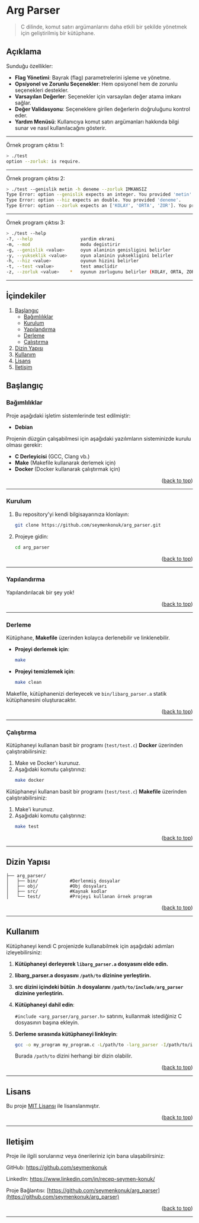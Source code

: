 # Arg Parser
> C dilinde, komut satırı argümanlarını daha etkili bir şekilde yönetmek için geliştirilmiş bir kütüphane.

## Açıklama
Sunduğu özellikler:
- **Flag Yönetimi**: Bayrak (flag) parametrelerini işleme ve yönetme.
- **Opsiyonel ve Zorunlu Seçenekler**: Hem opsiyonel hem de zorunlu seçenekleri destekler.
- **Varsayılan Değerler**: Seçenekler için varsayılan değer atama imkanı sağlar.
- **Değer Validasyonu**: Seçeneklere girilen değerlerin doğruluğunu kontrol eder.
- **Yardım Menüsü**: Kullanıcıya komut satırı argümanları hakkında bilgi sunar ve nasıl kullanılacağını gösterir.

---
Örnek program çıktısı 1:
```bash
> ./test
option --zorluk: is require.
```
---
Örnek program çıktısı 2:
```bash
> ./test --genislik metin -h deneme --zorluk IMKANSIZ
Type Error: option --genislik expects an integer. You provided 'metin'.
Type Error: option --hiz expects an double. You provided 'deneme'.
Type Error: option --zorluk expects an ['KOLAY', 'ORTA', 'ZOR']. You provided 'IMKANSIZ'.
```
---
Örnek program çıktısı 3:
```bash
> ./test --help
-?, --help               	yardim ekrani
-m, --mod                	modu degistirir
-g, --genislik <value>   	oyun alaninin genisligini belirler
-y, --yukseklik <value>  	oyun alaninin yuksekligini belirler
-h, --hiz <value>        	oyunun hizini belirler
-t, --test <value>       	test amaclidir
-z, --zorluk <value>    *	oyunun zorlugunu belirler (KOLAY, ORTA, ZOR)
```
---

## İçindekiler
<ol>
	<li>
		<a href="#başlangıç">Başlangıç</a>
		<ul>
			<li><a href="#bağımlılıklar">Bağımlılıklar</a></li>
			<li><a href="#kurulum">Kurulum</a></li>
			<li><a href="#yapılandırma">Yapılandırma</a></li>
			<li><a href="#derleme">Derleme</a></li>
			<li><a href="#çalıştırma">Çalıştırma</a></li>
		</ul>
	</li>
	<li><a href="#dizin-yapısı">Dizin Yapısı</a></li>
	<li><a href="#kullanım">Kullanım</a></li>
	<li><a href="#lisans">Lisans</a></li>
	<li><a href="#Iletişim">İletişim</a></li>
</ol>

## Başlangıç
### Bağımlılıklar
Proje aşağıdaki işletim sistemlerinde test edilmiştir:
- **Debian**

Projenin düzgün çalışabilmesi için aşağıdaki yazılımların sisteminizde kurulu olması gerekir:
- **C Derleyicisi** (GCC, Clang vb.)
- **Make** (Makefile kullanarak derlemek için)
- **Docker** (Docker kullanarak çalıştırmak için)

<p align="right">(<a href="#arg-parser">back to top</a>)</p>

---

### Kurulum
1. Bu repository'yi kendi bilgisayarınıza klonlayın:
	```bash
	git clone https://github.com/seymenkonuk/arg_parser.git
	```

2. Projeye gidin:
	```bash
	cd arg_parser
	```

<p align="right">(<a href="#arg-parser">back to top</a>)</p>

---

### Yapılandırma
Yapılandırılacak bir şey yok!

<p align="right">(<a href="#arg-parser">back to top</a>)</p>

---

### Derleme

Kütüphane, **Makefile** üzerinden kolayca derlenebilir ve linklenebilir.

- **Projeyi derlemek için**:

	```bash
	make
	```

- **Projeyi temizlemek için**:

	```bash
	make clean
	```

Makefile, kütüphanenizi derleyecek ve `bin/libarg_parser.a` statik kütüphanesini oluşturacaktır.

<p align="right">(<a href="#arg-parser">back to top</a>)</p>

---

### Çalıştırma
Kütüphaneyi kullanan basit bir programı (`test/test.c`) **Docker** üzerinden çalıştırabilirsiniz:
1. Make ve Docker'ı kurunuz.
2. Aşağıdaki komutu çalıştırınız:
	```bash
	make docker
	```

Kütüphaneyi kullanan basit bir programı (`test/test.c`) **Makefile** üzerinden çalıştırabilirsiniz:
1. Make'i kurunuz.
2. Aşağıdaki komutu çalıştırınız:
	```bash
	make test
	```

<p align="right">(<a href="#arg-parser">back to top</a>)</p>

---

## Dizin Yapısı
```
├── arg_parser/
│   ├── bin/			#Derlenmiş dosyalar
│   ├── obj/			#Obj dosyaları
│   ├── src/			#Kaynak kodlar
│   └── test/			#Projeyi kullanan örnek program
```

<p align="right">(<a href="#arg-parser">back to top</a>)</p>

---

## Kullanım
Kütüphaneyi kendi C projenizde kullanabilmek için aşağıdaki adımları izleyebilirsiniz:


1. **Kütüphaneyi derleyerek `libarg_parser.a` dosyasını elde edin.**

2. **libarg_parser.a dosyasını `/path/to` dizinine yerleştirin.**

3. **src dizini içindeki bütün .h dosyalarını `/path/to/include/arg_parser` dizinine yerleştirin.**

4. **Kütüphaneyi dahil edin**:

	`#include <arg_parser/arg_parser.h>` satırını, kullanmak istediğiniz C dosyasının başına ekleyin.

5. **Derleme sırasında kütüphaneyi linkleyin**:

	```bash
	gcc -o my_program my_program.c -L/path/to -larg_parser -I/path/to/include
	```

	Burada `/path/to` dizini herhangi bir dizin olabilir.


<p align="right">(<a href="#arg-parser">back to top</a>)</p>

---

## Lisans
Bu proje [MIT Lisansı](https://github.com/seymenkonuk/arg_parser/blob/main/LICENSE) ile lisanslanmıştır.

<p align="right">(<a href="#arg-parser">back to top</a>)</p>

---

## Iletişim
Proje ile ilgili sorularınız veya önerileriniz için bana ulaşabilirsiniz:

GitHub: https://github.com/seymenkonuk

LinkedIn: https://www.linkedin.com/in/recep-seymen-konuk/

Proje Bağlantısı: [https://github.com/seymenkonuk/arg_parser](https://github.com/seymenkonuk/arg_parser)

<p align="right">(<a href="#arg-parser">back to top</a>)</p>

---
